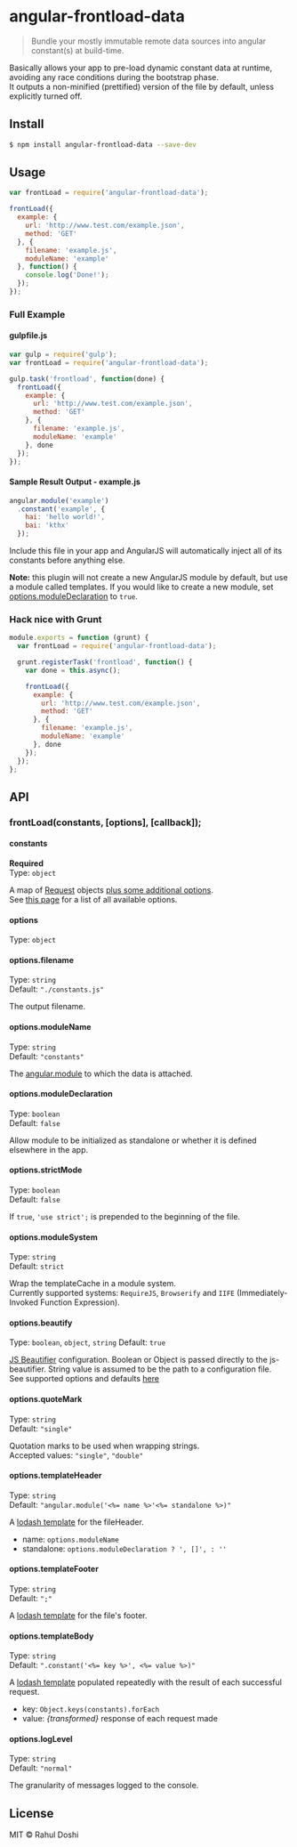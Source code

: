 # angular-frontload-data

> Bundle your mostly immutable remote data sources into angular constant(s) at build-time.

Basically allows your app to pre-load dynamic constant data at runtime,
avoiding any race conditions during the bootstrap phase.  
It outputs a non-minified (prettified) version of the file by default, unless explicitly turned off.

## Install

```sh
$ npm install angular-frontload-data --save-dev
```

## Usage

```js
var frontLoad = require('angular-frontload-data');

frontLoad({
  example: {
    url: 'http://www.test.com/example.json',
    method: 'GET'
  }, {
    filename: 'example.js',
    moduleName: 'example'
  }, function() {
    console.log('Done!');
  });
});
```

### Full Example

#### gulpfile.js

```js
var gulp = require('gulp');
var frontLoad = require('angular-frontload-data');

gulp.task('frontload', function(done) {
  frontLoad({
    example: {
      url: 'http://www.test.com/example.json',
      method: 'GET'
    }, {
      filename: 'example.js',
      moduleName: 'example'
    }, done
  });
});
```

#### Sample Result Output - example.js

```js
angular.module('example')
  .constant('example', {
    hai: 'hello world!',
    bai: 'kthx'
  });
```

Include this file in your app and AngularJS will automatically inject all of its constants before anything else.

__Note:__ this plugin will not create a new AngularJS module by default, but use a module called templates.
If you would like to create a new module, set [options.moduleDeclaration](#options.moduledeclaration) to `true`.

### Hack nice with Grunt

```js
module.exports = function (grunt) {
  var frontLoad = require('angular-frontload-data');

  grunt.registerTask('frontload', function() {
    var done = this.async();

    frontLoad({
      example: {
        url: 'http://www.test.com/example.json',
        method: 'GET'
      }, {
        filename: 'example.js',
        moduleName: 'example'
      }, done
    });
  });
};
```

## API

### frontLoad(constants, [options], [callback]);

#### constants

**Required**  
Type: `object`

A map of [Request](https://www.npmjs.com/package/request) objects
[plus some additional options](https://www.npmjs.com/package/request#request-options-callback).  
See [this page](https://www.npmjs.com/package/request#request-options-callback) for a list of all available options.  

#### options

Type: `object`

#### options.filename

Type: `string`  
Default: `"./constants.js"`

The output filename.

#### options.moduleName

Type: `string`  
Default: `"constants"`

The [angular.module](https://docs.angularjs.org/api/ng/function/angular.module) to which the data is attached.

#### options.moduleDeclaration

Type: `boolean`  
Default: `false`

Allow module to be initialized as standalone or whether it is defined elsewhere in the app.

#### options.strictMode

Type: `boolean`  
Default: `false`  

If `true`, `'use strict';` is prepended to the beginning of the file.

#### options.moduleSystem

Type: `string`  
Default: `strict`  

Wrap the templateCache in a module system.  
Currently supported systems: `RequireJS`, `Browserify` and `IIFE` (Immediately-Invoked Function Expression).

#### options.beautify

Type: `boolean`, `object`, `string`
Default: `true`  

[JS Beautifier](http://jsbeautifier.org/) configuration. Boolean or Object is passed directly to the js-beautifier. String value is assumed to be the path to a configuration file.  
See supported options and defaults [here](https://www.npmjs.com/package/js-beautify#options)

#### options.quoteMark

Type: `string`  
Default: `"single"`

Quotation marks to be used when wrapping strings.  
Accepted values: `"single"`, `"double"`

#### options.templateHeader

Type: `string`  
Default: `"angular.module('<%= name %>'<%= standalone %>)"`  

A [lodash template](https://lodash.com/docs#template) for the fileHeader.

- name: `options.moduleName`
- standalone: `options.moduleDeclaration ? ', []', : ''`

#### options.templateFooter

Type: `string`  
Default: `";"`  

A [lodash template](https://lodash.com/docs#template) for the file's footer.

#### options.templateBody

Type: `string`  
Default: `".constant('<%= key %>', <%= value %>)"`  

A [lodash template](https://lodash.com/docs#template) populated repeatedly with the result of each successful request.

- key: `Object.keys(constants).forEach`
- value: *{transformed}* response of each request made

#### options.logLevel

Type: `string`  
Default: `"normal"`  

The granularity of messages logged to the console.

## License

MIT © Rahul Doshi
